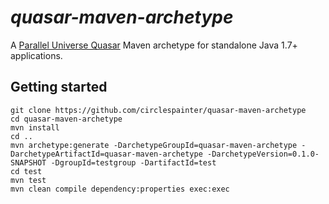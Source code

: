 # *quasar-maven-archetype*

A [Parallel Universe Quasar](http://www.paralleluniverse.co/quasar/) Maven archetype for standalone Java 1.7+ applications.

## Getting started

```
git clone https://github.com/circlespainter/quasar-maven-archetype
cd quasar-maven-archetype
mvn install
cd ..
mvn archetype:generate -DarchetypeGroupId=quasar-maven-archetype -DarchetypeArtifactId=quasar-maven-archetype -DarchetypeVersion=0.1.0-SNAPSHOT -DgroupId=testgroup -DartifactId=test
cd test
mvn test
mvn clean compile dependency:properties exec:exec
```